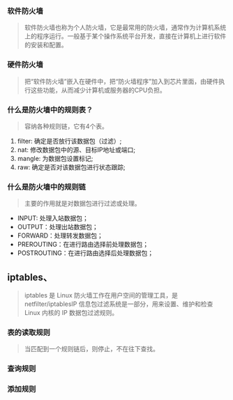 ### 软件防火墙
> 软件防火墙也称为个人防火墙，它是最常用的防火墙，通常作为计算机系统上的程序运行。一般基于某个操作系统平台开发，直接在计算机上进行软件的安装和配置。
### 硬件防火墙
> 把“软件防火墙”嵌入在硬件中，把“防火墙程序”加入到芯片里面，由硬件执行这些功能，从而减少计算机或服务器的CPU负担。

### 什么是防火墙中的规则表？
> 容纳各种规则链，它有4个表。
1. filter: 确定是否放行该数据包（过滤）;
2. nat: 修改数据包中的源、目标IP地址或端口;
3. mangle: 为数据包设置标记;
4. raw: 确定是否对该数据包进行状态跟踪;

### 什么是防火墙中的规则链
> 主要的作用就是对数据包进行过滤或处理。
* INPUT: 处理入站数据包；
* OUTPUT：处理出站数据包；
* FORWARD：处理转发数据包；
* PREROUTING：在进行路由选择前处理数据包；
* POSTROUTING：在进行路由选择后处理数据包；


## iptables、
> iptables 是 Linux 防火墙工作在用户空间的管理工具，是 netfilter/iptablesIP 信息包过滤系统是一部分，用来设置、维护和检查 Linux 内核的 IP 数据包过滤规则。
### 表的读取规则
> 当匹配到一个规则链后，则停止，不在往下查找。

### 查询规则


### 添加规则